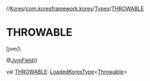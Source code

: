 //[Kores](../../../index.md)/[com.koresframework.kores](../index.md)/[Types](index.md)/[THROWABLE](-t-h-r-o-w-a-b-l-e.md)

# THROWABLE

[jvm]\

@[JvmField](https://kotlinlang.org/api/latest/jvm/stdlib/kotlin.jvm/-jvm-field/index.html)()

val [THROWABLE](-t-h-r-o-w-a-b-l-e.md): [LoadedKoresType](../../com.koresframework.kores.type/-loaded-kores-type/index.md)<[Throwable](https://kotlinlang.org/api/latest/jvm/stdlib/kotlin/-throwable/index.html)>
